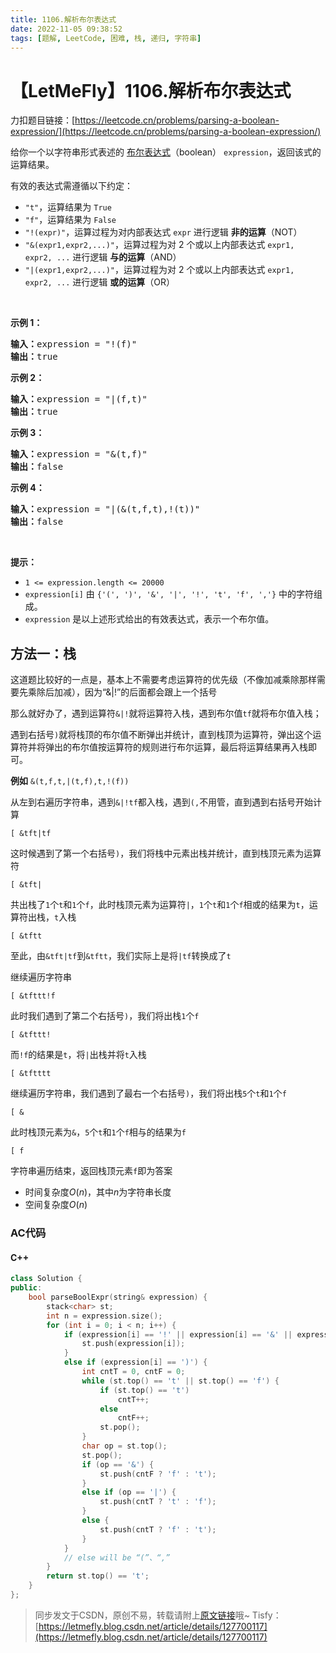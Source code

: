 ```yaml
---
title: 1106.解析布尔表达式
date: 2022-11-05 09:38:52
tags: [题解, LeetCode, 困难, 栈, 递归, 字符串]
---
```


# 【LetMeFly】1106.解析布尔表达式

力扣题目链接：[https://leetcode.cn/problems/parsing-a-boolean-expression/](https://leetcode.cn/problems/parsing-a-boolean-expression/)

<p>给你一个以字符串形式表述的&nbsp;<a href="https://baike.baidu.com/item/%E5%B8%83%E5%B0%94%E8%A1%A8%E8%BE%BE%E5%BC%8F/1574380?fr=aladdin" target="_blank">布尔表达式</a>（boolean） <code>expression</code>，返回该式的运算结果。</p>

<p>有效的表达式需遵循以下约定：</p>

<ul>
	<li><code>&quot;t&quot;</code>，运算结果为 <code>True</code></li>
	<li><code>&quot;f&quot;</code>，运算结果为 <code>False</code></li>
	<li><code>&quot;!(expr)&quot;</code>，运算过程为对内部表达式 <code>expr</code> 进行逻辑 <strong>非的运算</strong>（NOT）</li>
	<li><code>&quot;&amp;(expr1,expr2,...)&quot;</code>，运算过程为对 2 个或以上内部表达式 <code>expr1, expr2, ...</code> 进行逻辑 <strong>与的运算</strong>（AND）</li>
	<li><code>&quot;|(expr1,expr2,...)&quot;</code>，运算过程为对 2 个或以上内部表达式 <code>expr1, expr2, ...</code> 进行逻辑 <strong>或的运算</strong>（OR）</li>
</ul>

<p>&nbsp;</p>

<p><strong>示例 1：</strong></p>

<pre><strong>输入：</strong>expression = &quot;!(f)&quot;
<strong>输出：</strong>true
</pre>

<p><strong>示例 2：</strong></p>

<pre><strong>输入：</strong>expression = &quot;|(f,t)&quot;
<strong>输出：</strong>true
</pre>

<p><strong>示例 3：</strong></p>

<pre><strong>输入：</strong>expression = &quot;&amp;(t,f)&quot;
<strong>输出：</strong>false
</pre>

<p><strong>示例 4：</strong></p>

<pre><strong>输入：</strong>expression = &quot;|(&amp;(t,f,t),!(t))&quot;
<strong>输出：</strong>false
</pre>

<p>&nbsp;</p>

<p><strong>提示：</strong></p>

<ul>
	<li><code>1 &lt;= expression.length &lt;= 20000</code></li>
	<li><code>expression[i]</code> 由 <code>{&#39;(&#39;, &#39;)&#39;, &#39;&amp;&#39;, &#39;|&#39;, &#39;!&#39;, &#39;t&#39;, &#39;f&#39;, &#39;,&#39;}</code> 中的字符组成。</li>
	<li><code>expression</code> 是以上述形式给出的有效表达式，表示一个布尔值。</li>
</ul>


    
## 方法一：栈

这道题比较好的一点是，基本上不需要考虑运算符的优先级（不像加减乘除那样需要先乘除后加减），因为“&|!”的后面都会跟上一个括号

那么就好办了，遇到运算符```&|!```就将运算符入栈，遇到布尔值```tf```就将布尔值入栈；

遇到右括号```)```就将栈顶的布尔值不断弹出并统计，直到栈顶为运算符，弹出这个运算符并将弹出的布尔值按运算符的规则进行布尔运算，最后将运算结果再入栈即可。

**例如** ```&(t,f,t,|(t,f),t,!(f))```

从左到右遍历字符串，遇到```&|!tf```都入栈，遇到```(,```不用管，直到遇到右括号开始计算

```
[ &tft|tf
```

这时候遇到了第一个右括号```)```，我们将栈中元素出栈并统计，直到栈顶元素为运算符

```
[ &tft|
```

共出栈了```1```个```t```和```1```个```f```，此时栈顶元素为运算符```|```，```1```个```t```和```1```个```f```相或的结果为```t```，运算符出栈，```t```入栈

```
[ &tftt
```

至此，由```&tft|tf```到```&tftt```，我们实际上是将```|tf```转换成了```t```

继续遍历字符串

```
[ &tfttt!f
```

此时我们遇到了第二个右括号```)```，我们将出栈```1```个```f```

```
[ &tfttt!
```

而```!f```的结果是```t```，将```|```出栈并将```t```入栈

```
[ &tftttt
```

继续遍历字符串，我们遇到了最右一个右括号```)```，我们将出栈```5```个```t```和```1```个```f```

```
[ &
```

此时栈顶元素为```&```，```5```个```t```和```1```个```f```相与的结果为```f```

```
[ f
```

字符串遍历结束，返回栈顶元素```f```即为答案

+ 时间复杂度$O(n)$，其中$n$为字符串长度
+ 空间复杂度$O(n)$

### AC代码

#### C++

```cpp
class Solution {
public:
    bool parseBoolExpr(string& expression) {
        stack<char> st;
        int n = expression.size();
        for (int i = 0; i < n; i++) {
            if (expression[i] == '!' || expression[i] == '&' || expression[i] == '|' || expression[i] == 't' || expression[i] == 'f') {
                st.push(expression[i]);
            }
            else if (expression[i] == ')') {
                int cntT = 0, cntF = 0;
                while (st.top() == 't' || st.top() == 'f') {
                    if (st.top() == 't')
                        cntT++;
                    else
                        cntF++;
                    st.pop();
                }
                char op = st.top();
                st.pop();
                if (op == '&') {
                    st.push(cntF ? 'f' : 't');
                }
                else if (op == '|') {
                    st.push(cntT ? 't' : 'f');
                }
                else {
                    st.push(cntT ? 'f' : 't');
                }
            }
            // else will be “(”、“,”
        }
        return st.top() == 't';
    }
};
```

> 同步发文于CSDN，原创不易，转载请附上[原文链接](https://blog.letmefly.xyz/2022/11/05/LeetCode%201106.%E8%A7%A3%E6%9E%90%E5%B8%83%E5%B0%94%E8%A1%A8%E8%BE%BE%E5%BC%8F/)哦~
> Tisfy：[https://letmefly.blog.csdn.net/article/details/127700117](https://letmefly.blog.csdn.net/article/details/127700117)
